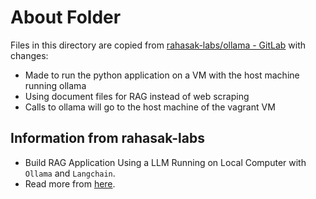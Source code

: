 # About Folder

Files in this directory are copied from
[rahasak-labs/ollama - GitLab](https://gitlab.com/rahasak-labs/ollama) with
changes:

- Made to run the python application on a VM with the host machine running
  ollama
- Using document files for RAG instead of web scraping
- Calls to ollama will go to the host machine of the vagrant VM

## Information from rahasak-labs

- Build RAG Application Using a LLM Running on Local Computer with `Ollama` and
  `Langchain`.
- Read more from
  [here](https://medium.com/rahasak/build-rag-application-using-a-llm-running-on-local-computer-with-ollama-and-langchain-e6513853fda0).

